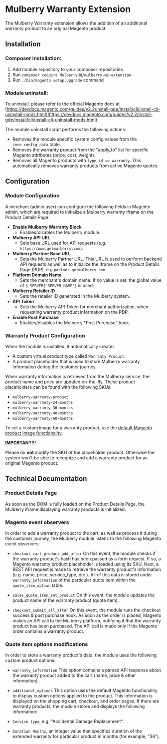 # Mulberry Warranty Extension

The Mulberry Warranty extension allows the addition of an additional warranty product to an original Magento product.

## Installation

### Composer installation:

1. Add module repository to your composer repositories
2. Run `composer require MulberryHQ/mulberry-m2-extension`
3. Run `./bin/magento setup:upgrade` command


### Module uninstall:

To uninstall, please refer to the official Magento docs at [https://devdocs.magento.com/guides/v2.2/install-gde/install/cli/install-cli-uninstall-mods.html](https://devdocs.magento.com/guides/v2.2/install-gde/install/cli/install-cli-uninstall-mods.html)

The module uninstall script performs the following actions:

- Removes the module specific system config values from the `core_config_data` table.
- Removes the warranty product from the "apply_to" list for specific Magento attributes (price, cost, weight).
- Removes all Magento products with `type_id == warranty`. This automatically removes warranty products from active Magento quotes.

## Configuration

### Module Configuration

A merchant (admin user) can configure the following fields in Magento admin, which are required to initialize a Mulberry warranty iframe on the Product Details Page:

- **Enable Mulberry Warranty Block**
    - Enables/disables the Mulberry module.
- **Mulberry API URL**
    - Sets base URL used for API requests (e.g. `https://www.getmulberry.com`).
- **Mulberry Partner Base URL**
    - Sets the Mulberry Partner URL. This URL is used to perform backend API requests as well as to initialize the iframe on the Product Details Page (PDP). e.g `partner.getmulberry.com`.
- **Platform Domain Name**
    - Sets the merchant's domain name. If no value is set, the global value of `$_SERVER['SERVER_NAME']` is used.
- **Mulberry Retailer ID**
    - Sets the retailer ID generated in the Mulberry system.
- **API Token**
    - Sets the Mulberry API Token for merchant authorization, when requesting warranty product information on the PDP.
- **Enable Post Purchase**
    - Enables/disables the Mulberry "Post Purchase" hook.

### Warranty Product Configuration

When the module is installed, it automatically creates 

- A custom virtual product type called `Warranty Product`.
- A product placeholder that is used to store Mulberry warranty information during the customer journey. 

When warranty information is retrieved from the Mulberry service, the product name and price are updated on-the-fly. These product placeholders can be found with the following SKUs:

- `mulberry-warranty-product`
- `mulberry-warranty-24-months`
- `mulberry-warranty-36-months`
- `mulberry-warranty-48-months`
- `mulberry-warranty-60-months`

To set a custom image for a warranty product, use the [default Magento product image functionality](https://docs.magento.com/m1/ce/user_guide/catalog/product-images.html).

**IMPORTANT!!!**

Please do **not** modify the SKU of the placeholder product. Otherwise the system won't be able to recognize and add a warranty product for an original Magento product.

## Technical Documentation

### Product Details Page
As soon as the DOM is fully loaded on the Product Details Page, the Mulberry iframe displaying warranty products is initialized.

### Magento event observers

In order to add a warranty product to the cart, as well as process it during the customer journey, the Mulberry module listens to the following Magento event observers:

- `checkout_cart_product_add_after` On this event, the module checks if the warranty product's hash has been passed as a form request. If so, a Magento warranty product placeholder is loaded using its SKU. Next, a REST API request is made to retrieve the warranty product's information (e.g. name, price, service_type, etc.). All of this data is stored under `warranty_information` of the particular quote item within the `quote_item_option` table.

- `sales_quote_item_set_product` On this event, the module updates the product name of the warranty product (quote item).

- `checkout_submit_all_after` On this event, the module runs the checkout success & post purchase hook. As soon as the order is placed, Magento makes an API call to the Mulberry platform, notifying it that the warranty product has been purchased. The API call is made only if the Magento order contains a warranty product.

### Quote item options modifications

In order to store a warranty product's data, the module uses the following custom product options:

- `warranty_information` This option contains a parsed API response about the warranty product added to the cart (name, price & other information).

- `additional_options` This option uses the default Magento functionality to display custom options applied to the product. This information is displayed on the shopping cart, checkout, and order pages. If there are warranty products, the module stores and displays the following information:

- `Service type`, e.g. "Accidental Damage Replacement".

- `Duration Months`, an integer value that specifies duration of the extended warranty for particular product in months (for example, "36").

